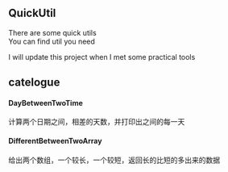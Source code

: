 ## QuickUtil
There are some quick utils <br>
You can find util you need

I will update this project when I met some practical tools 


## catelogue
#### DayBetweenTwoTime
计算两个日期之间，相差的天数，并打印出之间的每一天
#### DifferentBetweenTwoArray
给出两个数组，一个较长，一个较短，返回长的比短的多出来的数据





